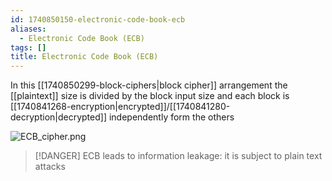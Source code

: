 ```yaml
---
id: 1740850150-electronic-code-book-ecb
aliases:
  - Electronic Code Book (ECB)
tags: []
title: Electronic Code Book (ECB)
---
```


In this [[1740850299-block-ciphers|block cipher]] arrangement the [[plaintext]] 
size is divided by the block input size and each 
block is [[1740841268-encryption|encrypted]]/[[1740841280-decryption|decrypted]] 
independently form the others 

![ECB_cipher.png](assets/imgs/ECB_cipher.png)

> [!DANGER]
> ECB leads to information leakage: it is subject to plain text attacks 
